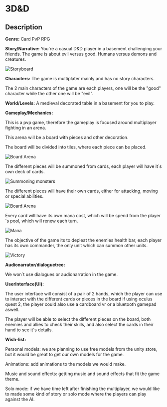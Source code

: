 # 3D&D
## Description
__Genre:__
Card PvP RPG

__Story/Narrative:__ 
You're a casual D&D player in a basement challenging your friends. The game is about evil versus good. Humans versus demons and creatures.

![Storyboard](/StoryBoard_3D&D_Colored.png)


__Characters:__
The game is multiplater mainly and has no story characters.

The 2 main characters of the game are each players, one will be the "good" character while the other one will be "evil".

__World/Levels:__
A medieval decorated table in a basement for you to play.

__Gameplay/Mechanics:__

This is a pvp game, therefore the gameplay is focused around multiplayer fighting in an arena. 

This arena will be a board with pieces and other decoration. 

The board will be divided into tiles, where each piece can be placed.

![Board Arena](/Board.png)

The different pieces will be summoned from cards, each player will have it´s own deck of cards.

![Summoning monsters](/SummonCards.png)

The different pieces will have their own cards, either for attacking, moving or special abilities.

![Board Arena](/MonsterCards.png)

Every card will have its own mana cost, which will be spend from the player´s pool, which will renew each turn.

![Mana](/Mana.png)

The objective of the game its to depleat the enemies health bar, each player has its own commander, the only unit which can summon other units.

![Victory](/victory.png)

__Audionarrator/dialoguetree:__

We won´t use dialogues or audionarration in the game.

__UserInterface(UI):__

The user interface will consist of a pair of 2 hands, which the player can use to interact with the different cards or pieces in the board if using oculus quest 2,
the player could also use a cardboard vr or a bluetooth gamepad aswell.

The player will be able to select the different pieces on the board, both enemies and allies to check their skills, and also select the cards in their hand to see
it´s details.

__Wish-list:__

Personal models: we are planning to use free models from the unity store, but it would be great to get our own models for the game.

Animations: add animations to the models we would make.

Music and sound effects: getting music and sound effects that fit the game theme.

Solo mode: if we have time left after finishing the multiplayer, we would like to made some kind of story or solo mode where the players can play against the AI.